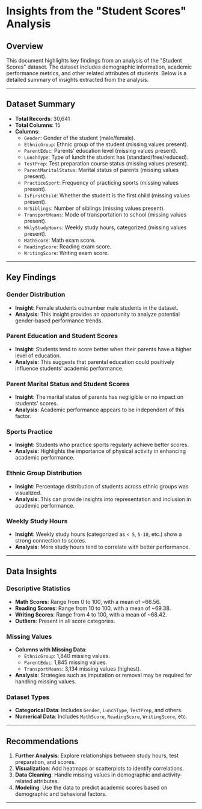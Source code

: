 # Insights from the "Student Scores" Analysis

## Overview
This document highlights key findings from an analysis of the "Student Scores" dataset. The dataset includes demographic information, academic performance metrics, and other related attributes of students. Below is a detailed summary of insights extracted from the analysis.

---

## Dataset Summary
- **Total Records**: 30,641
- **Total Columns**: 15
- **Columns**:
  - `Gender`: Gender of the student (male/female).
  - `EthnicGroup`: Ethnic group of the student (missing values present).
  - `ParentEduc`: Parents' education level (missing values present).
  - `LunchType`: Type of lunch the student has (standard/free/reduced).
  - `TestPrep`: Test preparation course status (missing values present).
  - `ParentMaritalStatus`: Marital status of parents (missing values present).
  - `PracticeSport`: Frequency of practicing sports (missing values present).
  - `IsFirstChild`: Whether the student is the first child (missing values present).
  - `NrSiblings`: Number of siblings (missing values present).
  - `TransportMeans`: Mode of transportation to school (missing values present).
  - `WklyStudyHours`: Weekly study hours, categorized (missing values present).
  - `MathScore`: Math exam score.
  - `ReadingScore`: Reading exam score.
  - `WritingScore`: Writing exam score.

---

## Key Findings

### Gender Distribution
- **Insight**: Female students outnumber male students in the dataset.
- **Analysis**: This insight provides an opportunity to analyze potential gender-based performance trends.

### Parent Education and Student Scores
- **Insight**: Students tend to score better when their parents have a higher level of education.
- **Analysis**: This suggests that parental education could positively influence students' academic performance.

### Parent Marital Status and Student Scores
- **Insight**: The marital status of parents has negligible or no impact on students' scores.
- **Analysis**: Academic performance appears to be independent of this factor.

### Sports Practice
- **Insight**: Students who practice sports regularly achieve better scores.
- **Analysis**: Highlights the importance of physical activity in enhancing academic performance.

### Ethnic Group Distribution
- **Insight**: Percentage distribution of students across ethnic groups was visualized.
- **Analysis**: This can provide insights into representation and inclusion in academic performance.

### Weekly Study Hours
- **Insight**: Weekly study hours (categorized as `< 5`, `5-10`, etc.) show a strong connection to scores.
- **Analysis**: More study hours tend to correlate with better performance.

---

## Data Insights
### Descriptive Statistics
- **Math Scores**: Range from 0 to 100, with a mean of ~66.56.
- **Reading Scores**: Range from 10 to 100, with a mean of ~69.38.
- **Writing Scores**: Range from 4 to 100, with a mean of ~68.42.
- **Outliers**: Present in all score categories.

### Missing Values
- **Columns with Missing Data**:
  - `EthnicGroup`: 1,840 missing values.
  - `ParentEduc`: 1,845 missing values.
  - `TransportMeans`: 3,134 missing values (highest).
- **Analysis**: Strategies such as imputation or removal may be required for handling missing values.

### Dataset Types
- **Categorical Data**: Includes `Gender`, `LunchType`, `TestPrep`, and others.
- **Numerical Data**: Includes `MathScore`, `ReadingScore`, `WritingScore`, etc.

---

## Recommendations
1. **Further Analysis**: Explore relationships between study hours, test preparation, and scores.
2. **Visualization**: Add heatmaps or scatterplots to identify correlations.
3. **Data Cleaning**: Handle missing values in demographic and activity-related attributes.
4. **Modeling**: Use the data to predict academic scores based on demographic and behavioral factors.

---

